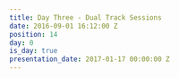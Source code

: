 ```yaml
---
title: Day Three - Dual Track Sessions
date: 2016-09-01 16:12:00 Z
position: 14
day: 0
is_day: true
presentation_date: 2017-01-17 00:00:00 Z
---
```



